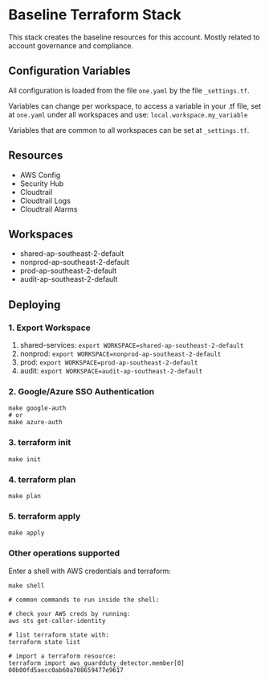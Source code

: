 # Baseline Terraform Stack

This stack creates the baseline resources for this account. Mostly related to account governance and compliance.

## Configuration Variables

All configuration is loaded from the file `one.yaml` by the file `_settings.tf`.

Variables can change per workspace, to access a variable in your .tf file, set at `one.yaml` under all workspaces and use: `local.workspace.my_variable`

Variables that are common to all workspaces can be set at `_settings.tf`.

## Resources

- AWS Config
- Security Hub
- Cloudtrail
- Cloudtrail Logs
- Cloudtrail Alarms

## Workspaces

- shared-ap-southeast-2-default
- nonprod-ap-southeast-2-default
- prod-ap-southeast-2-default
- audit-ap-southeast-2-default

## Deploying

### 1. Export Workspace

1. shared-services: `export WORKSPACE=shared-ap-southeast-2-default`
2. nonprod:         `export WORKSPACE=nonprod-ap-southeast-2-default`
3. prod:            `export WORKSPACE=prod-ap-southeast-2-default`
4. audit:           `export WORKSPACE=audit-ap-southeast-2-default`

### 2. Google/Azure SSO Authentication
```
make google-auth
# or
make azure-auth
```

### 3. terraform init
```
make init
```

### 4. terraform plan
```
make plan
```

### 5. terraform apply
```
make apply
```

### Other operations supported
Enter a shell with AWS credentials and terraform:
```
make shell

# common commands to run inside the shell:

# check your AWS creds by running:
aws sts get-caller-identity

# list terraform state with:
terraform state list

# import a terraform resource:
terraform import aws_guardduty_detector.member[0] 00b00fd5aecc0ab60a708659477e9617
```